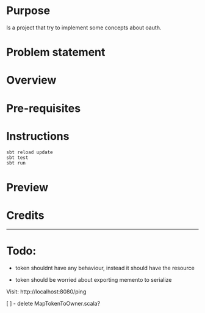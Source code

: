
# Purpose

Is a project that try to implement some concepts about oauth.

# Problem statement


# Overview


# Pre-requisites


# Instructions

```
sbt reload update
sbt test
sbt run
```

# Preview


# Credits

--- 

# Todo:

* token shouldnt have any behaviour, instead it should have the resource

* token should be worried about exporting memento to serialize

Visit: http://localhost:8080/ping


[ ] - delete MapTokenToOwner.scala?

